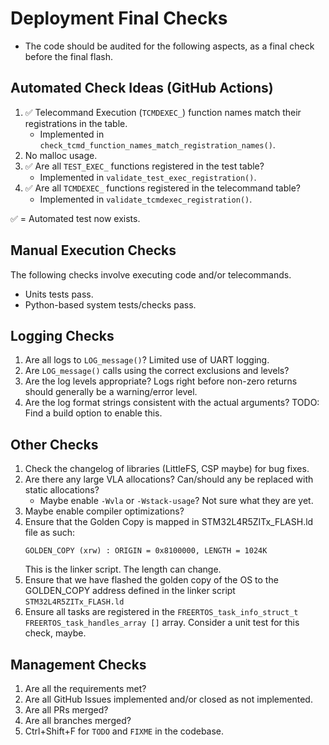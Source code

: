 # Deployment Final Checks

* The code should be audited for the following aspects, as a final check before the final flash.

## Automated Check Ideas (GitHub Actions)

1. ✅ Telecommand Execution (`TCMDEXEC_`) function names match their registrations in the table.
    * Implemented in `check_tcmd_function_names_match_registration_names()`.
2. No malloc usage.
3. ✅ Are all `TEST_EXEC_` functions registered in the test table?
    * Implemented in `validate_test_exec_registration()`.
4. ✅ Are all `TCMDEXEC_` functions registered in the telecommand table?
    * Implemented in `validate_tcmdexec_registration()`.

✅ = Automated test now exists.

## Manual Execution Checks

The following checks involve executing code and/or telecommands.

* Units tests pass.
* Python-based system tests/checks pass.


## Logging Checks

1. Are all logs to `LOG_message()`? Limited use of UART logging.
2. Are `LOG_message()` calls using the correct exclusions and levels?
3. Are the log levels appropriate? Logs right before non-zero returns should generally be a warning/error level.
4. Are the log format strings consistent with the actual arguments? TODO: Find a build option to enable this.

## Other Checks

1. Check the changelog of libraries (LittleFS, CSP maybe) for bug fixes.
2. Are there any large VLA allocations? Can/should any be replaced with static allocations?
    * Maybe enable `-Wvla` or `-Wstack-usage`? Not sure what they are yet.
3. Maybe enable compiler optimizations?
4. Ensure that the Golden Copy is mapped in STM32L4R5ZITx_FLASH.ld file as such:
    ```
    GOLDEN_COPY (xrw) : ORIGIN = 0x8100000, LENGTH = 1024K
    ```
    This is the linker script. The length can change.
5. Ensure that we have flashed the golden copy of the OS to the GOLDEN_COPY address defined in the linker script ```STM32L4R5ZITx_FLASH.ld```
6. Ensure all tasks are registered in the `FREERTOS_task_info_struct_t FREERTOS_task_handles_array []` array. Consider a unit test for this check, maybe.


## Management Checks

1. Are all the requirements met?
2. Are all GitHub Issues implemented and/or closed as not implemented.
3. Are all PRs merged?
4. Are all branches merged?
5. Ctrl+Shift+F for `TODO` and `FIXME` in the codebase.
